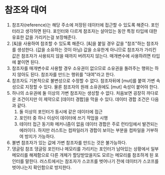 # 참조와 대여
1. 참조자(reference)는 해당 주소에 저장된 데이터에 접근할 수 있도록 해준다.
   포인터라고 생각하면 된다.
   포인터와 다르게 참조자는 살아있는 동안 특정 타입에 대한 유효한 값을 가리키는걸 보장해준다.
2. [&]을 사용하여 참조할 수 있도록 해준다.
   [&]을 붙일 경우 값을 "참조"하는 참조자를 생성한다. (값을 소유하는 것이 아님)
   값을 소유한게 아니므로 참조자가 가리킨 값은 참조자가 사용되지 않을 때까지 버려지지 않는다.
   매개변수에 사용하려면 타입에 붙이면 된다.
3. 참조자를 매개변수로 사용할 경우 소유권이 없으므로 소유권을 돌려주는 행위는 하지 않아도 된다.
   참조자를 만드는 행위를 "대여"라고 한다.
4. 참조자도 기본적으로 불변성으로 수정할 수 없다.
   참조자뒤에 [mut]를 붙여 가변 속성으로 지정할 수 있다.
   물론 참조자의 원래 소유권에도 [mut] 속성이 붙어야 한다.
5. 하나의 소유권에 둘 이상의 가변 참조자는 생성할 수 없다.
   처음보면 굉장히 까다로운 조건이지만 이 제약으로 [데이터 경합]을 막을 수 있다.
   데이터 경합 조건은 다음과 같다.
   1) 둘 이상의 포인터가 동시에 같은 데이터에 접근
   2) 포인터 중 하나 이상이 데이터에 쓰기 작업을 시행
   3) 테이터 접근 동기화 메커니즘이 없음
   데이터 경합은 주로 런타임에서 발견되는 에러이다.
   하지만 러스트는 컴파일러가 경합이 보이는 부분을 컴파일을 거부하여 방지가 가능하다.
6. 불변 참조자가 있는 값에 가변 참조자를 만드는 것은 불가능하다.
7. 댕글링 참조
   댕글링 포인터나 메모리를 가리키는 포인터가 남아있는 상황에서 일부 메모리를 해제함으로
   다른 개체가 할당받았을지도 모르는 메모리를 참조하게 된 포인터를 말한다.
   러스트에서는 참조자가 스코프를 벗어나기 전에 데이터가 스코프를 벗어나는지 확인함으로 방지한다.
